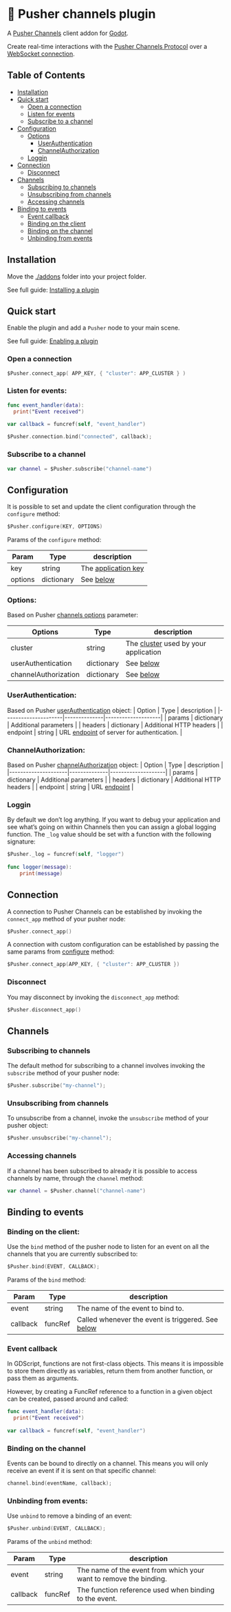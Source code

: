 # :rocket: Pusher channels plugin

A [Pusher Channels](https://pusher.com/channels) client  addon for [Godot](https://github.com/godotengine/godot).

Create real-time interactions with the [Pusher Channels Protocol](https://pusher.com/docs/channels/library_auth_reference/pusher-websockets-protocol/) over a [WebSocket connection](https://docs.godotengine.org/en/stable/tutorials/networking/websocket.html).

## Table of Contents
- [Installation](#installation)
- [Quick start](#quick-start)
  - [Open a connection](#open-a-connection)
  - [Listen for events](#listen-for-events)
  - [Subscribe to a channel](#subscribe-to-a-channel)
- [Configuration](#configuration)
    - [Options](#options)
       - [UserAuthentication](#userauthentication)
       - [ChannelAuthorization](#userauthentication)
    - [Loggin](#loggin)
- [Connection](#configuration)
  - [Disconnect](#disconnect)
- [Channels](#channels)
  - [Subscribing to channels](#subscribing-to-channels)
  - [Unsubscribing from channels](#unsubscribing-from-channels)
  - [Accessing channels](#accessing-channels)
- [Binding to events](#binding-to-events)
  - [Event callback](#event-callback)
  - [Binding on the client](#binding-on-the-client)
  - [Binding on the channel](#binding-on-the-channel)
  - [Unbinding from events](#unbinding-from-events)
  
## Installation
Move the [./addons](https://github.com/btzr-io/pusher-websocket-godot/tree/main/addons/) folder into your project folder.

See full guide: [Installing a plugin](https://docs.godotengine.org/en/stable/tutorials/plugins/editor/installing_plugins.html#installing-a-plugin)


## Quick start
Enable the plugin and add a `Pusher` node to your main scene.

See full guide: [Enabling a plugin](https://docs.godotengine.org/en/stable/tutorials/plugins/editor/installing_plugins.html#enabling-a-plugin)


### Open a connection
```swift
$Pusher.connect_app( APP_KEY, { "cluster": APP_CLUSTER } )
```

### Listen for events:
```swift
func event_handler(data):
  print("Event received")
  
var callback = funcref(self, "event_handler")

$Pusher.connection.bind("connected", callback);

```

### Subscribe to a channel
```swift
var channel = $Pusher.subscribe("channel-name")
```



## Configuration

It is possible to set and update the client configuration through the `configure` method:

```swift
$Pusher.configure(KEY, OPTIONS)
```

Params of the `configure` method:

| Param            | Type         | description             |
|------------------|--------------|-------------------------|
| key              | string       | The [application key](https://pusher.com/docs/channels/using_channels/connection/#applicationkey-2105278448)     |
| options          | dictionary   | See [below](#options)   |

### Options:

Based on Pusher [channels options](https://pusher.com/docs/channels/using_channels/connection/#channels-options-parameter) parameter:

| Options             | Type         | description        |
|---------------------|--------------|--------------------|
| cluster             | string       | The [cluster](https://pusher.com/docs/channels/miscellaneous/clusters/) used by your application |
| userAuthentication  | dictionary   | See [below](#userauthentication) |
| channelAuthorization  | dictionary   | See [below](#channelauthorization) |

### UserAuthentication:

Based on Pusher [userAuthentication](https://pusher.com/docs/channels/using_channels/connection/#userauthentication-849556825) object:
| Option             | Type         | description        |
|---------------------|--------------|--------------------|
| params              | dictionary   | Additional parameters |
| headers             | dictionary   | Additional HTTP headers |
| endpoint            | string       | URL [endpoint](https://pusher.com/docs/channels/using_channels/connection/#userauthenticationendpoint-1618076675) of server for authentication. |

### ChannelAuthorization:

Based on Pusher [channelAuthorization](https://pusher.com/docs/channels/using_channels/connection/#channelauthorization-1528180693) object:
| Option             | Type         | description        |
|---------------------|--------------|--------------------|
| params              | dictionary   | Additional parameters |
| headers             | dictionary   | Additional HTTP headers |
| endpoint            | string       | URL [endpoint](https://pusher.com/docs/channels/using_channels/connection/#channelauthorizationendpoint-1363574431) |

### Loggin
By default we don’t log anything. If you want to debug your application and see what’s going on within Channels then you can assign a global logging function.
The `_log` value should be set with a function with the following signature:

```swift
$Pusher._log = funcref(self, "logger")
  
func logger(message):
	print(message)
```

## Connection
A connection to Pusher Channels can be established by invoking the `connect_app` method of your pusher node:
```swift
$Pusher.connect_app()
```
A connection with custom configuration can be established by passing the same params from [configure](#runtime) method:
```swift
$Pusher.connect_app(APP_KEY, { "cluster": APP_CLUSTER })
```
### Disconnect
You may disconnect by invoking the `disconnect_app` method:
```swift
$Pusher.disconnect_app()
```
## Channels

### Subscribing to channels
The default method for subscribing to a channel involves invoking the `subscribe` method of your pusher node:
```swift
$Pusher.subscribe("my-channel");
```

### Unsubscribing from channels
To unsubscribe from a channel, invoke the `unsubscribe` method of your pusher object:
```swift
$Pusher.unsubscribe("my-channel");
```

### Accessing channels
If a channel has been subscribed to already it is possible to access channels by name, through the `channel` method:
```swift
var channel = $Pusher.channel("channel-name")
```




## Binding to events

### Binding on the client:
Use the `bind` method of the pusher node to listen for an event on all the channels that you are currently subscribed to:

```swift
$Pusher.bind(EVENT, CALLBACK);
```
Params of the `bind` method:

| Param            | Type         | description             |
|------------------|--------------|-------------------------|
| event            | string       | The name of the event to bind to. | 
| callback         | funcRef      | Called whenever the event is triggered. See [below](#event-callback) |

### Event callback
In GDScript, functions are not first-class objects. This means it is impossible to store them directly as variables, return them from another function, or pass them as arguments.

However, by creating a FuncRef reference to a function in a given object can be created, passed around and called:

```swift
func event_handler(data):
  print("Event received")
  
var callback = funcref(self, "event_handler")
```

### Binding on the channel
Events can be bound to directly on a channel. This means you will only receive an event if it is sent on that specific channel:
```swift
channel.bind(eventName, callback);
```

### Unbinding from events:
Use `unbind` to remove a binding of an event:

```swift
$Pusher.unbind(EVENT, CALLBACK);
```

Params of the `unbind` method:

| Param            | Type         | description             |
|------------------|--------------|-------------------------|
| event            | string       | The name of the event from which your want to remove the binding. | 
| callback         | funcRef      | The function reference used when binding to the event.    |

